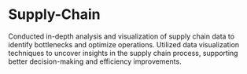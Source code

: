 # Supply-Chain
Conducted in-depth analysis and visualization of supply chain data to identify bottlenecks and optimize operations. Utilized data visualization techniques to uncover insights in the supply chain process, supporting better decision-making and efficiency improvements.
